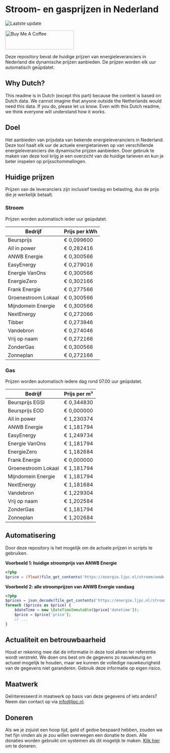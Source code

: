 # Stroom- en gasprijzen in Nederland

![Laatste update](https://img.shields.io/badge/laatste%20update-2024--06--13%2022%3A00%20CET-brightgreen)

<a href="https://www.buymeacoffee.com/Lars-" target="_blank"><img src="https://cdn.buymeacoffee.com/buttons/v2/default-orange.png" alt="Buy Me A Coffee" height="60" style="height: 60px !important;width: 217px !important;" ></a>

Deze repository bevat de huidige prijzen van energieleveranciers in Nederland die dynamische prijzen aanbieden. De prijzen worden elk uur automatisch geüpdatet.

## Why Dutch?

This readme is in Dutch (except this part) because the content is based on Dutch data. We cannot imagine that anyone outside the Netherlands would need this data. If you do, please let us know. Even with this Dutch readme, we think
everyone will understand how it works.

## Doel

Het aanbieden van prijsdata van bekende energieleveranciers in Nederland. Deze tool haalt elk uur de actuele energietarieven op van verschillende energieleveranciers die dynamische prijzen aanbieden. Door gebruik te maken van deze tool
krijg je een overzicht van de huidige tarieven en kun je beter inspelen op prijsschommelingen.

## Huidige prijzen

Prijzen van de leveranciers zijn inclusief toeslag en belasting, dus de prijs die je werkelijk betaalt.

### Stroom

Prijzen worden automatisch ieder uur geüpdatet.

 Bedrijf | Prijs per kWh 
---------|---------------
Beursprijs | € 0,099600
All in power | € 0,282416
ANWB Energie | € 0,300566
EasyEnergy | € 0,279016
Energie VanOns | € 0,300566
EnergieZero | € 0,302166
Frank Energie | € 0,277566
Groenestroom Lokaal | € 0,300566
Mijndomein Energie | € 0,300566
NextEnergy | € 0,272066
Tibber | € 0,273946
Vandebron | € 0,274046
Vrij op naam | € 0,272166
ZonderGas | € 0,300566
Zonneplan | € 0,272166


### Gas

Prijzen worden automatisch iedere dag rond 07.00 uur geüpdatet.

 Bedrijf | Prijs per m³ 
---------|--------------
Beursprijs EGSI | € 0,344830
Beursprijs EOD | € 0,000000
All in power | € 1,230374
ANWB Energie | € 1,181794
EasyEnergy | € 1,249734
Energie VanOns | € 1,181794
EnergieZero | € 1,182684
Frank Energie | € 0,000000
Groenestroom Lokaal | € 1,181794
Mijndomein Energie | € 1,181794
NextEnergy | € 1,181684
Vandebron | € 1,229304
Vrij op naam | € 1,202584
ZonderGas | € 1,181794
Zonneplan | € 1,202684


## Automatisering

Door deze repository is het mogelijk om de actuele prijzen in scripts te gebruiken.

**Voorbeeld 1: huidige stroomprijs van ANWB Energie**

```php
<?php
$price = (float)file_get_contents('https://energie.ljpc.nl/stroom/anwb-energie-nu.txt');

```

**Voorbeeld 2: alle stroomprijzen van ANWB Energie vandaag**

```php
<?php
$prices = json_decode(file_get_contents('https://energie.ljpc.nl/stroom/all-in-power-vandaag.json'),true);
foreach ($prices as $price) {
    $dateTime = new \DateTimeImmutable($price['datetime']);
    $price = $price['price'];
    // ...
}
```

## Actualiteit en betrouwbaarheid

Houd er rekening mee dat de informatie in deze tool alleen ter referentie wordt verstrekt. We doen ons best om de gegevens zo nauwkeurig en actueel mogelijk te houden, maar we kunnen de volledige nauwkeurigheid van de gegevens niet
garanderen. Gebruik deze informatie op eigen risico.

## Maatwerk

Geïnteresseerd in maatwerk op basis van deze gegevens of iets anders? Neem dan contact op
via [info@ljpc.nl](mailto:info@ljpc.nl?subject=Energie%20prijzen).

## Doneren

Als we je zojuist een hoop tijd, geld of gedoe bespaard hebben, zouden we het fijn vinden als je zou willen overwegen een
donatie te doen. Alle donaties worden gebruikt om systemen als dit mogelijk te
maken. [Klik hier](https://www.buymeacoffee.com/Lars-) om te doneren.
